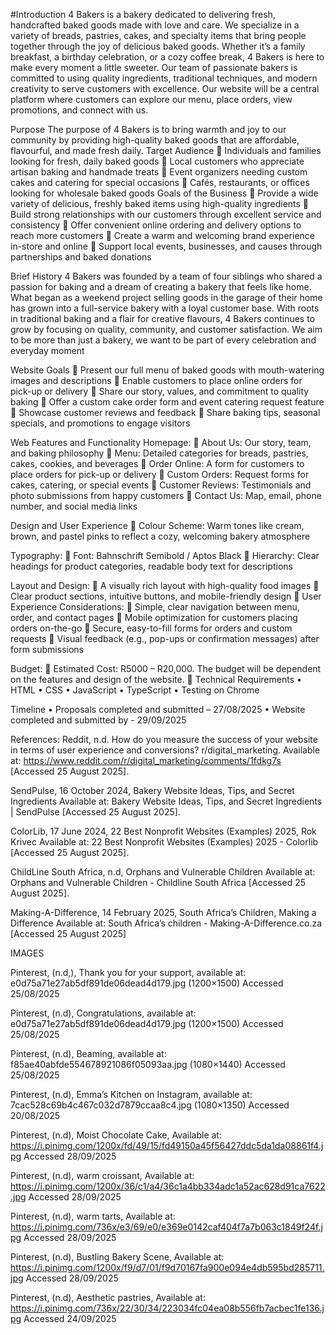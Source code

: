 #Introduction
4 Bakers is a bakery dedicated to delivering fresh, handcrafted baked goods made
with love and care. We specialize in a variety of breads, pastries, cakes, and
specialty items that bring people together through the joy of delicious baked goods.
Whether it’s a family breakfast, a birthday celebration, or a cozy coffee break, 4
Bakers is here to make every moment a little sweeter. Our team of passionate
bakers is committed to using quality ingredients, traditional techniques, and modern
creativity to serve customers with excellence. Our website will be a central platform
where customers can explore our menu, place orders, view promotions, and connect
with us.

Purpose
The purpose of 4 Bakers is to bring warmth and joy to our community by providing
high-quality baked goods that are affordable, flavourful, and made fresh daily.
Target Audience
 Individuals and families looking for fresh, daily baked goods
 Local customers who appreciate artisan baking and handmade treats
 Event organizers needing custom cakes and catering for special occasions
 Cafés, restaurants, or offices looking for wholesale baked goods
Goals of the Business
 Provide a wide variety of delicious, freshly baked items using high-quality
ingredients
 Build strong relationships with our customers through excellent service and
consistency
 Offer convenient online ordering and delivery options to reach more
customers
 Create a warm and welcoming brand experience in-store and online
 Support local events, businesses, and causes through partnerships and
baked donations

Brief History
4 Bakers was founded by a team of four siblings who shared a passion for baking
and a dream of creating a bakery that feels like home. What began as a weekend
project selling goods in the garage of their home has grown into a full-service bakery
with a loyal customer base. With roots in traditional baking and a flair for creative
flavours, 4 Bakers continues to grow by focusing on quality, community, and
customer satisfaction. We aim to be more than just a bakery, we want to be part of
every celebration and everyday moment

Website Goals
 Present our full menu of baked goods with mouth-watering images and
descriptions
 Enable customers to place online orders for pick-up or delivery
 Share our story, values, and commitment to quality baking
 Offer a custom cake order form and event catering request feature
 Showcase customer reviews and feedback
 Share baking tips, seasonal specials, and promotions to engage visitors

Web Features and Functionality
Homepage:
 About Us: Our story, team, and baking philosophy
 Menu: Detailed categories for breads, pastries, cakes, cookies, and
beverages
 Order Online: A form for customers to place orders for pick-up or delivery
 Custom Orders: Request forms for cakes, catering, or special events
 Customer Reviews: Testimonials and photo submissions from happy
customers
 Contact Us: Map, email, phone number, and social media links

Design and User Experience
 Colour Scheme: Warm tones like cream, brown, and pastel pinks to reflect a
cozy, welcoming bakery atmosphere

Typography:
 Font: Bahnschrift Semibold / Aptos Black
 Hierarchy: Clear headings for product categories, readable body text
for descriptions

Layout and Design:
 A visually rich layout with high-quality food images
 Clear product sections, intuitive buttons, and mobile-friendly design
 User Experience Considerations:
 Simple, clear navigation between menu, order, and contact pages
 Mobile optimization for customers placing orders on-the-go
 Secure, easy-to-fill forms for orders and custom requests
 Visual feedback (e.g., pop-ups or confirmation messages) after form
submissions

Budget:
 Estimated Cost: R5000 – R20,000. The budget will be dependent on the features
and design of the website.
 Technical Requirements
• HTML
• CSS
• JavaScript
• TypeScript
• Testing on Chrome

Timeline
• Proposals completed and submitted – 27/08/2025
• Website completed and submitted by - 29/09/2025

References:
Reddit, n.d. How do you measure the success of your website in terms of user
experience and conversions? r/digital_marketing. Available at:
https://www.reddit.com/r/digital_marketing/comments/1fdkg7s
[Accessed 25 August 2025].

SendPulse, 16 October 2024, Bakery Website Ideas, Tips, and Secret Ingredients
Available at: Bakery Website Ideas, Tips, and Secret Ingredients | SendPulse
[Accessed 25 August 2025].

ColorLib, 17 June 2024, 22 Best Nonprofit Websites (Examples) 2025, Rok Krivec
Available at: 22 Best Nonprofit Websites (Examples) 2025 - Colorlib
[Accessed 25 August 2025].

ChildLine South Africa, n.d, Orphans and Vulnerable Children
Available at: Orphans and Vulnerable Children - Childline South Africa
[Accessed 25 August 2025].

Making-A-Difference, 14 February 2025, South Africa’s Children, Making a
Difference
Available at: South Africa’s children - Making-A-Difference.co.za
[Accessed 25 August 2025]



IMAGES

Pinterest, (n.d,), Thank you for your
support, available at:
e0d75a71e27ab5df891de06dead4d179.jpg (1200×1500)
Accessed 25/08/2025

Pinterest, (n.d), Congratulations,
available at:
e0d75a71e27ab5df891de06dead4d179.jpg (1200×1500)
Accessed 25/08/2025

Pinterest, (n.d), Beaming, available at:
f85ae40abfde554678921086f05093aa.jpg (1080×1440)
Accessed 25/08/2025

Pinterest, (n.d), Emma’s Kitchen on
Instagram, available at:
7cac528c69b4c467c032d7879ccaa8c4.jpg (1080×1350)
Accessed 20/08/2025

Pinterest, (n.d), Moist Chocolate Cake, Available at:
https://i.pinimg.com/1200x/fd/49/15/fd49150a45f56427ddc5da1da08861f4.jpg
Accessed 28/09/2025

Pinterest, (n.d), warm croissant, Available at:
https://i.pinimg.com/1200x/36/c1/a4/36c1a4bb334adc1a52ac628d91ca7622.jpg
Accessed 28/09/2025

Pinterest, (n.d), warm tarts, Available at:
https://i.pinimg.com/736x/e3/69/e0/e369e0142caf404f7a7b063c1849f24f.jpg
Accessed 28/09/2025

Pinterest, (n.d), Bustling Bakery Scene, Available at:
https://i.pinimg.com/1200x/f9/d7/01/f9d70167fa900e094e4db595bd285711.jpg
Accessed 28/09/2025

Pinterest, (n.d), Aesthetic pastries, Available at:
https://i.pinimg.com/736x/22/30/34/223034fc04ea08b556fb7acbec1fe136.jpg
Accessed 24/09/2025

